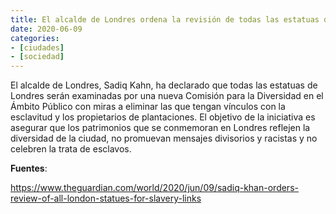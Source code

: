 ```yaml
---
title: El alcalde de Londres ordena la revisión de todas las estatuas de Londres relacionadas con la esclavitud
date: 2020-06-09
categories:
- [ciudades]
- [sociedad]
---
```


El alcalde de Londres, Sadiq Kahn, ha declarado que todas las estatuas de Londres serán examinadas por una nueva Comisión para la Diversidad en el Ámbito Público con miras a eliminar las que tengan vínculos con la esclavitud y los propietarios de plantaciones. El objetivo de la iniciativa es asegurar que los patrimonios que se conmemoran en Londres reflejen la diversidad de la ciudad, no promuevan mensajes divisorios y racistas y no celebren la trata de esclavos.

<!--more-->

**Fuentes**:

https://www.theguardian.com/world/2020/jun/09/sadiq-khan-orders-review-of-all-london-statues-for-slavery-links
